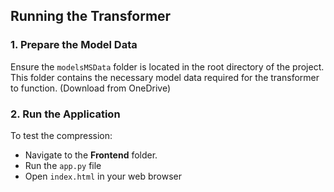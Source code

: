 ## Running the Transformer

### 1. Prepare the Model Data
Ensure the `modelsMSData` folder is located in the root directory of the project. This folder contains the necessary model data required for the transformer to function. (Download from OneDrive)

### 2. Run the Application
To test the compression:
- Navigate to the **Frontend** folder.
- Run the `app.py` file
- Open `index.html` in your web browser
